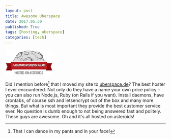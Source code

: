 ```yaml
---
layout: post
title: Awesome Uberspace
date: 2017.05.30
published: True
tags: [hosting, uberspace]
categories: [tech]
---
```


![asteroids](/assets/images/uberspace/badge-white-fmz-asteroids.png)  

Did I mention before[^1] that I moved my site to [uberspace.de](https://uberspace.de)? The best hoster I ever encountered. Not only do they have a name your own price policy – you can also run Node.js, Ruby (on Rails if you want). Install daemons, have crontabs, of course ssh and letsencrypt out of the box and many more things. But what is most important they provide the best customer service ever. No question is dumb enough to not being answered fast and politely. These guys are awesome. Oh and it's all hosted on asteroids!  



[^1]: That I can dance in my pants and in your face!